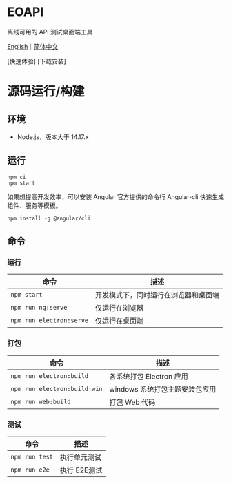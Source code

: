 # EOAPI

离线可用的 API 测试桌面端工具

[English](README.md)｜[简体中文](README.zh-cn.md)

[快速体验]
[下载安装]

# 源码运行/构建

## 环境

- Node.js，版本大于 14.17.x

## 运行

```
npm ci
npm start
```

如果想提高开发效率，可以安装 Angular 官方提供的命令行 Angular-cli 快速生成组件、服务等模板。

```
npm install -g @angular/cli
```

## 命令

### 运行

| 命令                       | 描述                 |
| ------------------------ | ------------------ |
| `npm start`              | 开发模式下，同时运行在浏览器和桌面端 |
| `npm run ng:serve`       | 仅运行在浏览器            |
| `npm run electron:serve` | 仅运行在桌面端            |

### 打包

| 命令                           | 描述                  |
| ---------------------------- | ------------------- |
| `npm run electron:build`     | 各系统打包 Electron 应用   |
| `npm run electron:build:win` | windows 系统打包主题安装包应用 |
| `npm run web:build`          | 打包 Web 代码           |

### 测试

| 命令             | 描述       |
| -------------- | -------- |
| `npm run test` | 执行单元测试   |
| `npm run e2e`  | 执行 E2E测试 |
